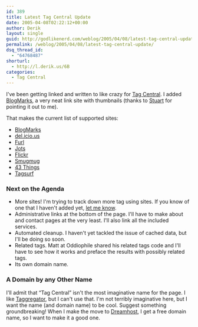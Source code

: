 ```yaml
---
id: 389
title: Latest Tag Central Update
date: 2005-04-08T02:22:12+00:00
author: Derik
layout: single
guid: http://godlikenerd.com/weblog/2005/04/08/latest-tag-central-update/
permalink: /weblog/2005/04/08/latest-tag-central-update/
dsq_thread_id:
  - "64768487"
shorturl:
  - http://l.derik.us/6B
categories:
  - Tag Central
---
```

I've been getting linked and written to like crazy for [Tag Central](/tagcentral/). I added [BlogMarks](http://blogmarks.net), a very neat link site with thumbnails (thanks to [Stuart](http://www.blethers.com) for pointing it out to me).

That makes the current list of supported sites:

  * [BlogMarks](http://blogmarks.net)
  * [del.icio.us](http://del.icio.us)
  * [Furl](http://www.furl.net)
  * [Jots](http://www.jots.com)
  * [Flickr](http://flickr.com)
  * [Smugmug](http://www.smugmug.com)
  * [43 Things](http://43things.com)
  * [Tagsurf](http://tagsurf.com)

### Next on the Agenda

  * More sites! I'm trying to track down more tag using sites. If you know of one that I haven't added yet, [let me know](/contact/).
  * Administrative links at the bottom of the page. I'll have to make about and contact pages at the very least. I'll also link all the included services.
  * Automated cleanup. I haven't yet tackled the issue of cached data, but I'll be doing so soon.
  * Related tags. Matt at Oddiophile shared his related tags code and I'll have to see how it works and preface the results with possibly related tags.
  * Its own domain name.

### A Domain by any Other Name

I'll admit that &#8220;Tag Central&#8221; isn't the most imaginative name for the page. I like [Taggregator](http://oddiophile.com/taggregator/), but I can't use that. I'm not terribly imaginative here, but I want the name (and domain name) to be cool. Suggest something groundbreaking! When I make the move to [Dreamhost](http://www.dreamhost.com), I get a free domain name, so I want to make it a good one.